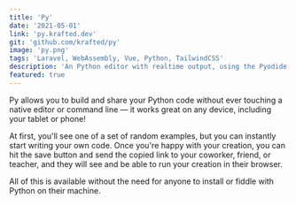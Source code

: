 ```yaml
---
title: 'Py'
date: '2021-05-01'
link: 'py.krafted.dev'
git: 'github.com/krafted/py'
image: 'py.png'
tags: 'Laravel, WebAssembly, Vue, Python, TailwindCSS'
description: 'An Python editor with realtime output, using the Pyodide interpreter through WebAssembly. With this, you can write, share, and review Python code in the browser.'
featured: true
---
```


Py allows you to build and share your Python code without ever touching a native editor or command line — it works great on any device, including your tablet or phone!

At first, you'll see one of a set of random examples, but you can instantly start writing your own code. Once you're happy with your creation, you can hit the save button and send the copied link to your coworker, friend, or teacher, and they will see and be able to run your creation in their browser.

All of this is available without the need for anyone to install or fiddle with Python on their machine.
